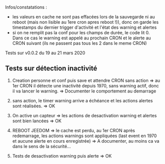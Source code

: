 Infos/constatations :
* les valeurs en cache ne sont pas effacées lors de la sauvegarde ni au reboot (mais non lisible au 1ere cron apres reboot !)), donc on garde les timestamps du dernier trigger d'activité et l'état des warning et alertes
* si on ne remplit pas la conf pour les champs de durée, le code lit 0. Dans ce cas le warning est appelé au prochain CRON et le alerte au CRON suivant (ils ne passent pas tous les 2 dans le meme CRON)

Tests sur v0.0.2 du 19 au 21 mars 2020
###

Tests sur détection inactivité
---

1. Creation personne et conf puis save et attendre CRON sans action
=> au 1er CRON il détecte une inactivité depuis 1970, sans warning actif, donc il va lancer le warning. => Documenter le comportement au demarrage

2. sans action, le timer warning arrive a échéance et les actions alertes sont réalisées. => OK

3. On active un capteur => les actions de desactivation warning et alertes sont bien lancées => OK

4. REBOOT JEEDOM => le cache est perdu, au 1er CRON après redemarrage, les actions warnings sont appliquées (last event en 1970 et aucune alerte en cours enregistrée) => A documenter, au moins ca va dans le sens de la sécurité...

5. Tests de desactivation warning puis alerte => OK
